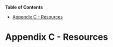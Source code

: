 <!-- START doctoc generated TOC please keep comment here to allow auto update -->
<!-- DON'T EDIT THIS SECTION, INSTEAD RE-RUN doctoc TO UPDATE -->
**Table of Contents**

- [Appendix C - Resources](#appendix-c---resources)

<!-- END doctoc generated TOC please keep comment here to allow auto update -->

# Appendix C - Resources
